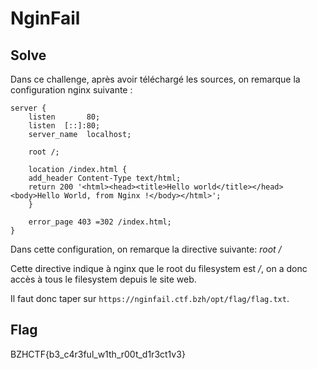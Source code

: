 # NginFail

## Solve

Dans ce challenge, après avoir téléchargé les sources, on remarque la configuration nginx suivante :

```
server {
    listen       80;
    listen  [::]:80;
    server_name  localhost;

    root /;

    location /index.html {
	add_header Content-Type text/html;
	return 200 '<html><head><title>Hello world</title></head><body>Hello World, from Nginx !</body></html>';
    }

    error_page 403 =302 /index.html;
}

```

Dans cette configuration, on remarque la directive suivante: *root /*

Cette directive indique à nginx que le root du filesystem est */*, on a donc accès à tous le filesystem depuis le site web.

Il faut donc taper sur `https://nginfail.ctf.bzh/opt/flag/flag.txt`.

## Flag

BZHCTF{b3_c4r3ful_w1th_r00t_d1r3ct1v3}